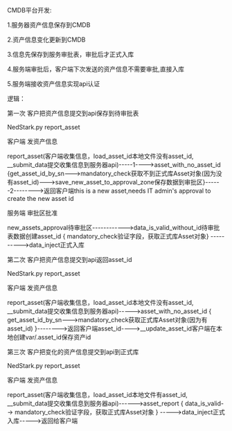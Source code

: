 CMDB平台开发:

1.服务器资产信息保存到CMDB

2.资产信息变化更新到CMDB

3.信息先保存到服务审批表，审批后才正式入库

4.服务端审批后，客户端下次发送的资产信息不需要审批,直接入库

5.服务端接收资产信息实现api认证


逻辑：

第一次 客户把资产信息提交到api保存到待审批表

NedStark.py   report_asset

客户端 发资产信息

report_asset(客户端收集信息，load_asset_id本地文件没有asset_id,  __submit_data提交收集信息到服务器api)-----1---->asset_with_no_asset_id {get_asset_id_by_sn--->mandatory_check获取不到正式库Asset对象(因为没有asset_id)--->save_new_asset_to_approval_zone保存数据到审批区}------2-------->返回客户端this is a new asset,needs IT admin's approval to create the new asset id

服务端 审批区批准

new_assets_approval待审批区------------>data_is_valid_without_id待审批表数据创建asset_id { mandatory_check验证字段，获取正式库Asset对象} ---------->data_inject正式入库




第二次 客户把资产信息提交到api返回asset_id

NedStark.py   report_asset

客户端 发资产信息

report_asset(客户端收集信息，load_asset_id本地文件没有asset_id, __submit_data提交收集信息到服务器api)----->asset_with_no_asset_id { get_asset_id_by_sn--->mandatory_check获取正式库Asset对象(因为有asset_id) }-------->返回客户端asset_id---->__update_asset_id客户端在本地创建var/.asset_id保存资产id



第三次 客户把变化的资产信息提交到api到正式库

NedStark.py   report_asset

客户端 发资产信息

report_asset(客户端收集信息，load_asset_id本地文件有asset_id, __submit_data提交收集信息到服务器api)------>asset_report { data_is_valid--> mandatory_check验证字段，获取正式库Asset对象 } ----->data_inject正式入库----->返回给客户端
